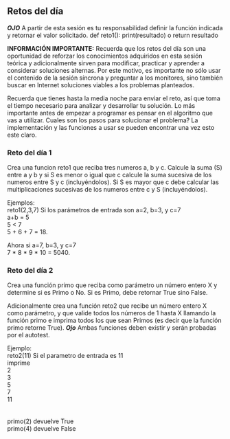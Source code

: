 ## Retos del día

***OJO*** A partir de esta sesión es tu responsabilidad definir la función indicada y retornar el valor solicitado. 
def reto1():
    print(resultado) o return resultado

<b>INFORMACIÓN IMPORTANTE:</b> Recuerda que los retos del día son una oportunidad de reforzar los conocimientos adquiridos en esta sesión teórica y adicionalmente sirven para modificar, practicar y aprender a considerar soluciones alternas. Por este motivo, es importante no sólo usar el contenido de la sesión síncrona y preguntar a los monitores, sino también buscar en Internet soluciones viables a los problemas planteados. 

Recuerda que tienes hasta la media noche para enviar el reto, así que toma el tiempo necesario para analizar y desarrollar tu solución. Lo más importante antes de empezar a programar es pensar en el algoritmo que vas a utilizar. Cuales son los pasos para solucionar el problema? La implementación y las funciones a usar se pueden encontrar una vez esto este claro.


### Reto del día 1
Crea una funcion reto1 que reciba tres numeros a, b y c. Calcule la suma (S) entre a y b y si S es menor o igual que c calcule la suma sucesiva de los numeros entre S y c (incluyéndolos). Si S es mayor que c debe calcular las multiplicaciones sucesivas de los numeros entre c y S (incluyéndolos). 

Ejemplos:<br/>
reto1(2,3,7)
Si los parámetros de entrada son a=2, b=3, y c=7 <br/>
a+b = 5 <br/>
5 < 7 <br/>
5 + 6 + 7 = 18. <br/> 

Ahora si  a=7, b=3, y c=7 <br/>
7 * 8 * 9 * 10 = 5040.

### Reto del día 2
Crea una función primo que reciba como parámetro un número entero X y determine si es Primo o No. Si es Primo, debe retornar True sino False.

Adicionalmente crea una función reto2 que recibe un número entero X como parámetro, y que valide todos los números de 1 hasta X llamando la función primo e imprima todos los que sean Primos (es decir que la función primo retorne True). ***Ojo*** Ambas funciones deben existir y serán probadas por el autotest.

Ejemplo:<br/>
reto2(11) Si el parametro de entrada es 11 <br/> 
imprime<br/>
2<br/>
3<br/>
5<br/>
7<br/>
11<br/><br/>
<br/>
primo(2) devuelve True <br/>
primo(4) devuelve False<br/>

